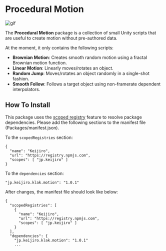 Procedural Motion
=================

![gif](https://i.imgur.com/PaSmih8.gif)

The **Procedural Motion** package is a collection of small Unity scripts that
are useful to create motion without pre-authored data.

At the moment, it only contains the following scripts:

- **Brownian Motion**: Creates smooth random motion using a fractal Brownian
  motion function.
- **Linear Motion**: Linearly moves/rotates an object.
- **Random Jump**: Moves/rotates an object randomly in a single-shot fashion.
- **Smooth Follow**: Follows a target object using non-framerate dependent
  interpolators.

How To Install
--------------

This package uses the [scoped registry] feature to resolve package
dependencies. Please add the following sections to the manifest file
(Packages/manifest.json).

[scoped registry]: https://docs.unity3d.com/Manual/upm-scoped.html

To the `scopedRegistries` section:

```
{
  "name": "Keijiro",
  "url": "https://registry.npmjs.com",
  "scopes": [ "jp.keijiro" ]
}
```

To the `dependencies` section:

```
"jp.keijiro.klak.motion": "1.0.1"
```

After changes, the manifest file should look like below:

```
{
  "scopedRegistries": [
    {
      "name": "Keijiro",
      "url": "https://registry.npmjs.com",
      "scopes": [ "jp.keijiro" ]
    }
  ],
  "dependencies": {
    "jp.keijiro.klak.motion": "1.0.1"
    ...
```
